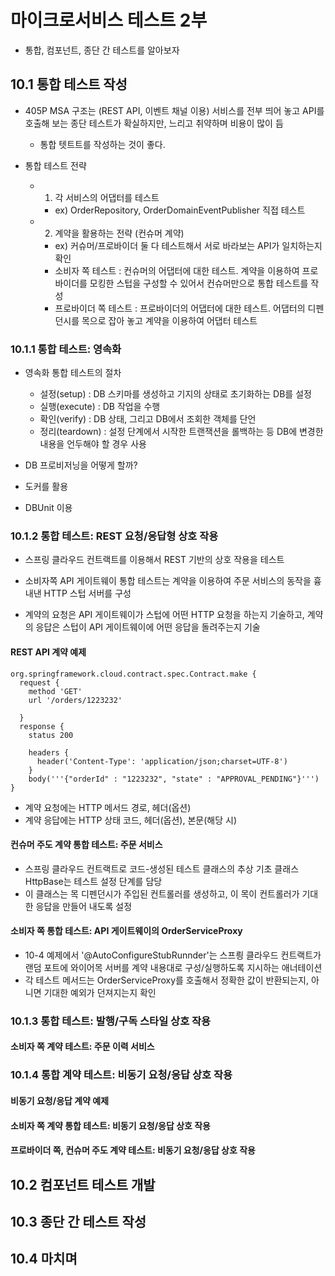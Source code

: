# 마이크로서비스 테스트 2부
- 통합, 컴포넌트, 종단 간 테스트를 알아보자


## 10.1 통합 테스트 작성
- 405P MSA 구조는 (REST API, 이벤트 채널 이용) 서비스를 전부 띄어 놓고 API를 호출해 보는 종단 테스트가 확실하지만, 느리고 취약하며 비용이 많이 듬
  - 통합 텟트트를 작성하는 것이 좋다.

- 통합 테스트 전략
  - 1) 각 서비스의 어댑터를 테스트
    - ex) OrderRepository, OrderDomainEventPublisher 직접 테스트 
  - 2) 계약을 활용하는 전략 (컨슈머 계약) 
    - ex) 커슈머/프로바이더 둘 다 테스트해서 서로 바라보는 API가 일치하는지 확인
    - 소비자 쪽 테스트 : 컨슈머의 어댑터에 대한 테스트. 계약을 이용하여 프로바이더를 모킹한 스텁을 구성할 수 있어서 컨슈머만으로 통합 테스트를 작성
    - 프로바이더 쪽 테스트 : 프로바이더의 어댑터에 대한 테스트. 어댑터의 디펜던시를 목으로 잡아 놓고 계약을 이용하여 어댑터 테스트

### 10.1.1 통합 테스트: 영속화
- 영속화 통합 테스트의 절차
  - 설정(setup) : DB 스키마를 생성하고 기지의 상태로 초기화하는 DB를 설정
  - 실행(execute) : DB 작업을 수행
  - 확인(verify) : DB 상태, 그리고 DB에서 조회한 객체를 단언
  - 정리(teardown) : 설정 단계에서 시작한 트랜잭션을 롤백하는 등 DB에 변경한 내용을 언두해야 할 경우 사용 

- DB 프로비저닝을 어떻게 할까?
 - 도커를 활용

- DBUnit 이용

### 10.1.2 통합 테스트: REST 요청/응답형 상호 작용
- 스프링 클라우드 컨트랙트를 이용해서 REST 기반의 상호 작용을 테스트

- 소비자쪽 API 게이트웨이 통합 테스트는 계약을 이용하여 주문 서비스의 동작을 흉내낸 HTTP 스텁 서버를 구성
- 계약의 요청은 API 게이트웨이가 스텁에 어떤 HTTP 요청을 하는지 기술하고, 계약의 응답은 스텁이 API 게이트웨이에 어떤 응답을 돌려주는지 기술

#### REST API 계약 예제
```
org.springframework.cloud.contract.spec.Contract.make {
  request {
    method 'GET'
    url '/orders/1223232'

  }
  response {
    status 200

    headers {
      header('Content-Type': 'application/json;charset=UTF-8')
    }
    body('''{"orderId" : "1223232", "state" : "APPROVAL_PENDING"}''')
}
```
- 계약 요청에는 HTTP 메서드 경로, 헤더(옵션)
- 계약 응답에는 HTTP 상태 코드, 헤더(옵션), 본문(해당 시)

#### 컨슈머 주도 계약 통합 테스트: 주문 서비스
- 스프링 클라우드 컨트랙트로 코드-생성된 테스트 클래스의 추상 기초 클래스 HttpBase는 테스트 설정 단계를 담당
 - 이 클래스는 목 디펜던시가 주입된 컨트롤러를 생성하고, 이 목이 컨트롤러가 기대한 응답을 만들어 내도록 설정

#### 소비자 쪽 통합 테스트: API 게이트웨이의 OrderServiceProxy
- 10-4 예제에서 '@AutoConfigureStubRunnder'는 스프릥 클라우드 컨트랙트가 랜덤 포트에 와이어목 서버를 계약 내용대로 구성/실행하도록 지시하는 애너테이션
- 각 테스트 메서드는 OrderServiceProxy를 호출해서 정확한 값이 반환되는지, 아니면 기대한 예외가 던져지는지 확인

### 10.1.3 통합 테스트: 발행/구독 스타일 상호 작용

#### 소비자 쪽 계약 테스트: 주문 이력 서비스

### 10.1.4 통합 계약 테스트: 비동기 요청/응답 상호 작용

#### 비동기 요청/응답 계약 예제

#### 소비자 쪽 계약 통합 테스트: 비동기 요청/응답 상호 작용

#### 프로바이더 쪽, 컨슈머 주도 계약 테스트: 비동기 요청/응답 상호 작용

## 10.2 컴포넌트 테스트 개발


## 10.3 종단 간 테스트 작성

## 10.4 마치며



